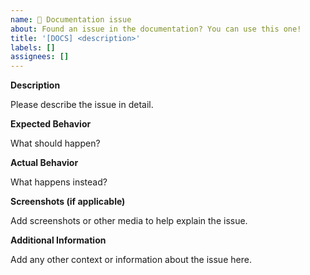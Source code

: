 ```yaml
---
name: 📄 Documentation issue
about: Found an issue in the documentation? You can use this one!
title: '[DOCS] <description>'
labels: []
assignees: []
---
```


**Description**

Please describe the issue in detail.

**Expected Behavior**

What should happen?

**Actual Behavior**

What happens instead?

**Screenshots (if applicable)**

Add screenshots or other media to help explain the issue.

**Additional Information**

Add any other context or information about the issue here.
